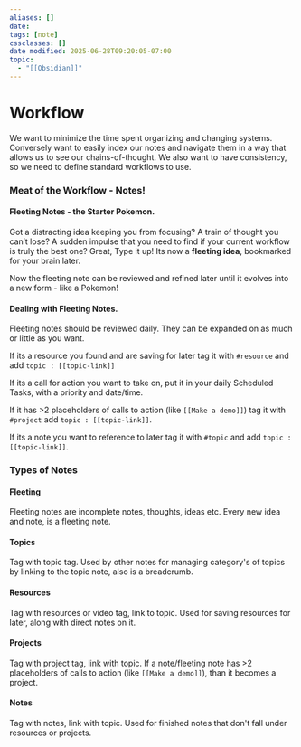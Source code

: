 ```yaml
---
aliases: []
date: 
tags: [note]
cssclasses: []
date modified: 2025-06-28T09:20:05-07:00
topic:
  - "[[Obsidian]]"
---
```


# Workflow
We want to minimize the time spent organizing and changing systems. Conversely want to easily index our notes and navigate them in a way that allows us to see our chains-of-thought. We also want to have consistency, so we need to define standard workflows to use. 

### Meat of the Workflow - Notes!
#### Fleeting Notes - the Starter Pokemon.
Got a distracting idea keeping you from focusing? A train of thought you can’t lose? A sudden impulse that you need to find if your current workflow is truly the best one? 
Great, Type it up!
Its now a **fleeting idea**, bookmarked for your brain later.

Now the fleeting note can be reviewed and refined later until it evolves into a new form - like a Pokemon!

#### Dealing with Fleeting Notes.
Fleeting notes should be reviewed daily. They can be expanded on as much or little as you want. 

If its a resource you found and are saving for later tag it with `#resource` and add `topic : [[topic-link]]` 

If its a call for action you want to take on, put it in your daily Scheduled Tasks, with a priority and date/time.

If it has >2 placeholders of calls to action (like `[[Make a demo]]`) tag it with `#project` add `topic : [[topic-link]]`. 

If its a note you want to reference to later tag it with `#topic` and add `topic : [[topic-link]]`. 

### Types of Notes

#### Fleeting
Fleeting notes are incomplete notes, thoughts, ideas etc. Every new idea and note, is a fleeting note.

#### Topics
Tag with topic tag. Used by other notes for managing category's of topics by linking to the topic note, also is a breadcrumb.

#### Resources
Tag with resources or video tag, link to topic. Used for saving resources for later, along with direct notes on it.

#### Projects
Tag with project tag, link with topic. If a note/fleeting note has >2 placeholders of calls to action (like `[[Make a demo]]`), than it becomes a project.

#### Notes
Tag with notes, link with topic. Used for finished notes that don't fall under resources or projects.
